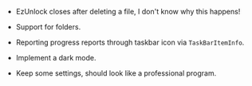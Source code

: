 - EzUnlock closes after deleting a file, I don't know why this happens!

- Support for folders.
- Reporting progress reports through taskbar icon via `TaskBarItemInfo`.
- Implement a dark mode.
- Keep some settings, should look like a professional program.

